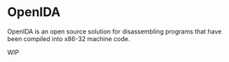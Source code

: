 # OpenIDA
OpenIDA is an open source solution for disassembling programs that have been compiled into x86-32 machine code.

WIP
